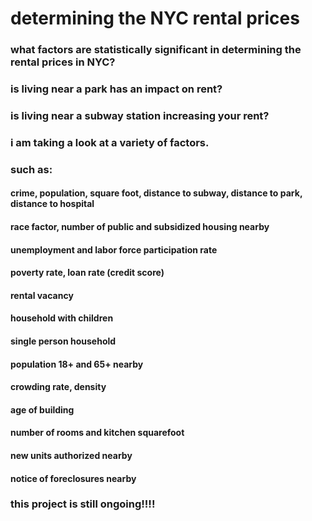 # determining the NYC rental prices

### what factors are statistically significant in determining the rental prices in NYC?

### is living near a park has an impact on rent?
### is living near a subway station increasing your rent?

### i am taking a look at a variety of factors.
### such as:
#### crime, population, square foot, distance to subway, distance to park, distance to hospital
#### race factor, number of public and subsidized housing nearby
#### unemployment and labor force participation rate
#### poverty rate, loan rate (credit score)
#### rental vacancy
#### household with children
#### single person household
#### population 18+ and 65+ nearby
#### crowding rate, density
#### age of building
#### number of rooms and kitchen squarefoot
#### new units authorized nearby 
#### notice of foreclosures nearby


### this project is still ongoing!!!!